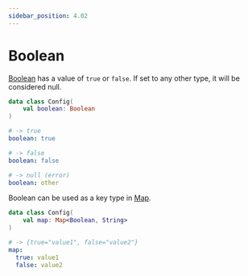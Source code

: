 ```yaml
---
sidebar_position: 4.02
---
```


# Boolean

[Boolean](https://kotlinlang.org/api/latest/jvm/stdlib/kotlin/-boolean/) has a value of `true` or `false`.
If set to any other type, it will be considered null.

```kotlin title="Config.kt"
data class Config(
    val boolean: Boolean
)
```

```yaml
# -> true
boolean: true

# -> false
boolean: false

# -> null (error)
boolean: other
```

Boolean can be used as a key type in [Map](map.md).

```kotlin title="Config.kt"
data class Config(
    val map: Map<Boolean, String>
)
```

```yaml
# -> {true="value1", false="value2"}
map:
  true: value1
  false: value2
```
